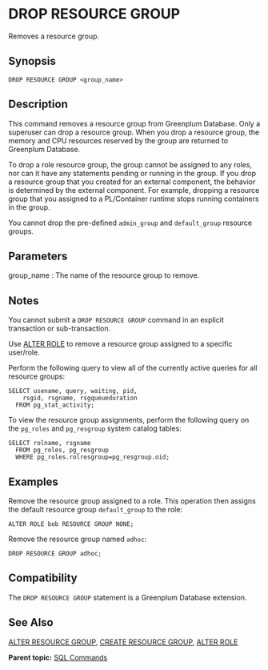 # DROP RESOURCE GROUP 

Removes a resource group.

## <a id="section2"></a>Synopsis 

``` {#sql_command_synopsis}
DROP RESOURCE GROUP <group_name>
```

## <a id="section3"></a>Description 

This command removes a resource group from Greenplum Database. Only a superuser can drop a resource group. When you drop a resource group, the memory and CPU resources reserved by the group are returned to Greenplum Database.

To drop a role resource group, the group cannot be assigned to any roles, nor can it have any statements pending or running in the group. If you drop a resource group that you created for an external component, the behavior is determined by the external component. For example, dropping a resource group that you assigned to a PL/Container runtime stops running containers in the group.

You cannot drop the pre-defined `admin_group` and `default_group` resource groups.

## <a id="section4"></a>Parameters 

group\_name
:   The name of the resource group to remove.

## <a id="section5"></a>Notes 

You cannot submit a `DROP RESOURCE GROUP` command in an explicit transaction or sub-transaction.

Use [ALTER ROLE](ALTER_ROLE.html) to remove a resource group assigned to a specific user/role.

Perform the following query to view all of the currently active queries for all resource groups:

```
SELECT usename, query, waiting, pid,
    rsgid, rsgname, rsgqueueduration 
  FROM pg_stat_activity;

```

To view the resource group assignments, perform the following query on the `pg_roles` and `pg_resgroup` system catalog tables:

```
SELECT rolname, rsgname 
  FROM pg_roles, pg_resgroup
  WHERE pg_roles.rolresgroup=pg_resgroup.oid;
```

## <a id="section6"></a>Examples 

Remove the resource group assigned to a role. This operation then assigns the default resource group `default_group` to the role:

```
ALTER ROLE bob RESOURCE GROUP NONE;
```

Remove the resource group named `adhoc`:

```
DROP RESOURCE GROUP adhoc;
```

## <a id="section7"></a>Compatibility 

The `DROP RESOURCE GROUP` statement is a Greenplum Database extension.

## <a id="section8"></a>See Also 

[ALTER RESOURCE GROUP](ALTER_RESOURCE_GROUP.html), [CREATE RESOURCE GROUP](CREATE_RESOURCE_GROUP.html), [ALTER ROLE](ALTER_ROLE.html)

**Parent topic:** [SQL Commands](../sql_commands/sql_ref.html)

